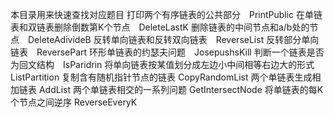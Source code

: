 本目录用来快速查找对应题目
打印两个有序链表的公共部分　PrintPublic
在单链表和双链表删除倒数第K个节点　DeleteLastK
删除链表的中间节点和a/b处的节点　DeleteAdivideB
反转单向链表和反转双向链表　ReverseList
反转部分单向链表　ReversePart
环形单链表的约瑟夫问题　JosepushsKill
判断一个链表是否为回文结构　IsParidrin
将单向链表按某值划分成左边小中间相等右边大的形式 ListPartition
复制含有随机指针节点的链表 CopyRandomList
两个单链表生成相加链表 AddList
两个单链表相交的一系列问题 GetIntersectNode
将单链表的每K个节点之间逆序 ReverseEveryK